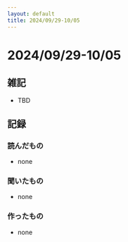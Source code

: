 ```yaml
---
layout: default
title: 2024/09/29-10/05
---
```


# 2024/09/29-10/05

## 雑記

* TBD

## 記録

### 読んだもの

* none

### 聞いたもの

* none

### 作ったもの

* none
